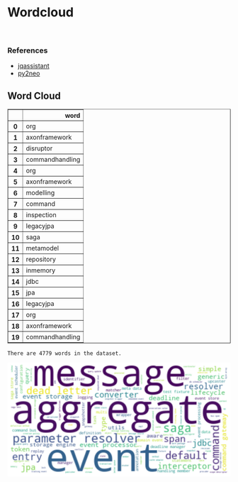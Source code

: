 # Wordcloud
<br>  

### References
- [jqassistant](https://jqassistant.org)
- [py2neo](https://py2neo.org/2021.1/)





## Word Cloud




<div>
<table border="1" class="dataframe">
  <thead>
    <tr style="text-align: right;">
      <th></th>
      <th>word</th>
    </tr>
  </thead>
  <tbody>
    <tr>
      <th>0</th>
      <td>org</td>
    </tr>
    <tr>
      <th>1</th>
      <td>axonframework</td>
    </tr>
    <tr>
      <th>2</th>
      <td>disruptor</td>
    </tr>
    <tr>
      <th>3</th>
      <td>commandhandling</td>
    </tr>
    <tr>
      <th>4</th>
      <td>org</td>
    </tr>
    <tr>
      <th>5</th>
      <td>axonframework</td>
    </tr>
    <tr>
      <th>6</th>
      <td>modelling</td>
    </tr>
    <tr>
      <th>7</th>
      <td>command</td>
    </tr>
    <tr>
      <th>8</th>
      <td>inspection</td>
    </tr>
    <tr>
      <th>9</th>
      <td>legacyjpa</td>
    </tr>
    <tr>
      <th>10</th>
      <td>saga</td>
    </tr>
    <tr>
      <th>11</th>
      <td>metamodel</td>
    </tr>
    <tr>
      <th>12</th>
      <td>repository</td>
    </tr>
    <tr>
      <th>13</th>
      <td>inmemory</td>
    </tr>
    <tr>
      <th>14</th>
      <td>jdbc</td>
    </tr>
    <tr>
      <th>15</th>
      <td>jpa</td>
    </tr>
    <tr>
      <th>16</th>
      <td>legacyjpa</td>
    </tr>
    <tr>
      <th>17</th>
      <td>org</td>
    </tr>
    <tr>
      <th>18</th>
      <td>axonframework</td>
    </tr>
    <tr>
      <th>19</th>
      <td>commandhandling</td>
    </tr>
  </tbody>
</table>
</div>



    There are 4779 words in the dataset.



    
![png](Wordcloud_files/Wordcloud_10_1.png)
    

